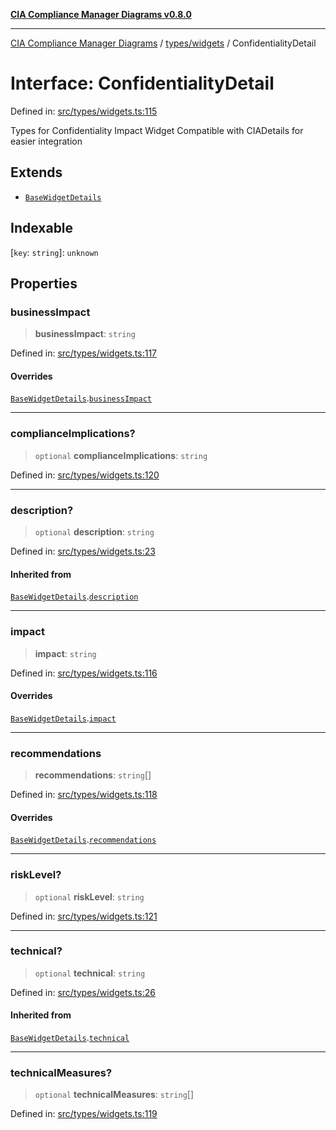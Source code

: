 [**CIA Compliance Manager Diagrams v0.8.0**](../../../README.md)

***

[CIA Compliance Manager Diagrams](../../../modules.md) / [types/widgets](../README.md) / ConfidentialityDetail

# Interface: ConfidentialityDetail

Defined in: [src/types/widgets.ts:115](https://github.com/Hack23/cia-compliance-manager/blob/78912779fad2796d4afcf9e0a863cca80a66b25f/src/types/widgets.ts#L115)

Types for Confidentiality Impact Widget
Compatible with CIADetails for easier integration

## Extends

- [`BaseWidgetDetails`](BaseWidgetDetails.md)

## Indexable

\[`key`: `string`\]: `unknown`

## Properties

### businessImpact

> **businessImpact**: `string`

Defined in: [src/types/widgets.ts:117](https://github.com/Hack23/cia-compliance-manager/blob/78912779fad2796d4afcf9e0a863cca80a66b25f/src/types/widgets.ts#L117)

#### Overrides

[`BaseWidgetDetails`](BaseWidgetDetails.md).[`businessImpact`](BaseWidgetDetails.md#businessimpact)

***

### complianceImplications?

> `optional` **complianceImplications**: `string`

Defined in: [src/types/widgets.ts:120](https://github.com/Hack23/cia-compliance-manager/blob/78912779fad2796d4afcf9e0a863cca80a66b25f/src/types/widgets.ts#L120)

***

### description?

> `optional` **description**: `string`

Defined in: [src/types/widgets.ts:23](https://github.com/Hack23/cia-compliance-manager/blob/78912779fad2796d4afcf9e0a863cca80a66b25f/src/types/widgets.ts#L23)

#### Inherited from

[`BaseWidgetDetails`](BaseWidgetDetails.md).[`description`](BaseWidgetDetails.md#description)

***

### impact

> **impact**: `string`

Defined in: [src/types/widgets.ts:116](https://github.com/Hack23/cia-compliance-manager/blob/78912779fad2796d4afcf9e0a863cca80a66b25f/src/types/widgets.ts#L116)

#### Overrides

[`BaseWidgetDetails`](BaseWidgetDetails.md).[`impact`](BaseWidgetDetails.md#impact)

***

### recommendations

> **recommendations**: `string`[]

Defined in: [src/types/widgets.ts:118](https://github.com/Hack23/cia-compliance-manager/blob/78912779fad2796d4afcf9e0a863cca80a66b25f/src/types/widgets.ts#L118)

#### Overrides

[`BaseWidgetDetails`](BaseWidgetDetails.md).[`recommendations`](BaseWidgetDetails.md#recommendations)

***

### riskLevel?

> `optional` **riskLevel**: `string`

Defined in: [src/types/widgets.ts:121](https://github.com/Hack23/cia-compliance-manager/blob/78912779fad2796d4afcf9e0a863cca80a66b25f/src/types/widgets.ts#L121)

***

### technical?

> `optional` **technical**: `string`

Defined in: [src/types/widgets.ts:26](https://github.com/Hack23/cia-compliance-manager/blob/78912779fad2796d4afcf9e0a863cca80a66b25f/src/types/widgets.ts#L26)

#### Inherited from

[`BaseWidgetDetails`](BaseWidgetDetails.md).[`technical`](BaseWidgetDetails.md#technical)

***

### technicalMeasures?

> `optional` **technicalMeasures**: `string`[]

Defined in: [src/types/widgets.ts:119](https://github.com/Hack23/cia-compliance-manager/blob/78912779fad2796d4afcf9e0a863cca80a66b25f/src/types/widgets.ts#L119)
